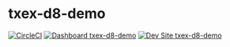 # txex-d8-demo

[![CircleCI](https://circleci.com/gh/texasexes/txex-d8-demo.svg?style=shield)](https://circleci.com/gh/texasexes/txex-d8-demo)
[![Dashboard txex-d8-demo](https://img.shields.io/badge/dashboard-txex_d8_demo-yellow.svg)](https://dashboard.pantheon.io/sites/231bef01-b06a-45b4-8b0b-00aaf3ee0b12#dev/code)
[![Dev Site txex-d8-demo](https://img.shields.io/badge/site-txex_d8_demo-blue.svg)](http://dev-txex-d8-demo.pantheonsite.io/)
